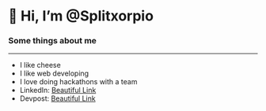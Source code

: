 <h1>👋 Hi, I’m @Splitxorpio</h1>
<h3> Some things about me </h3>
<hr>
<ul>
  <li> I like cheese </li>
  <li> I like web developing </li>
  <li> I love doing hackathons with a team </li>
  <li> LinkedIn: <a href="https://www.linkedin.com/in/arnav-pandey-985280227/"> Beautiful Link </a> </li>
  <li> Devpost: <a href="https://devpost.com/Split?ref_content=user-portfolio&ref_feature=portfolio&ref_medium=global-nav"> Beautiful Link </a> </li>
 </ul>

